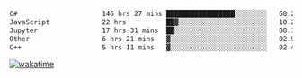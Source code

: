 <!--START_SECTION:waka-->

```txt
C#                     146 hrs 27 mins █████████████████░░░░░░░░   68.29 %
JavaScript             22 hrs          ██▓░░░░░░░░░░░░░░░░░░░░░░   10.26 %
Jupyter                17 hrs 31 mins  ██░░░░░░░░░░░░░░░░░░░░░░░   08.17 %
Other                  6 hrs 21 mins   ▓░░░░░░░░░░░░░░░░░░░░░░░░   02.96 %
C++                    5 hrs 11 mins   ▓░░░░░░░░░░░░░░░░░░░░░░░░   02.42 %
```

<!--END_SECTION:waka-->
[![wakatime](https://wakatime.com/badge/user/6c2f442e-41b4-42e3-bc06-d5d8203ad1da.svg)](https://wakatime.com/@6c2f442e-41b4-42e3-bc06-d5d8203ad1da)
